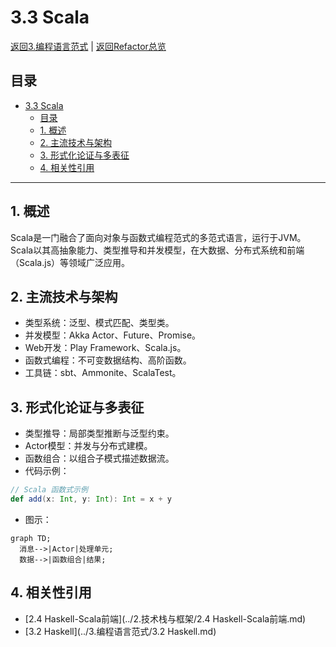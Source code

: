 # 3.3 Scala

[返回3.编程语言范式](./README.md) | [返回Refactor总览](../README.md)

## 目录

- [3.3 Scala](#33-scala)
  - [目录](#目录)
  - [1. 概述](#1-概述)
  - [2. 主流技术与架构](#2-主流技术与架构)
  - [3. 形式化论证与多表征](#3-形式化论证与多表征)
  - [4. 相关性引用](#4-相关性引用)

---

## 1. 概述

Scala是一门融合了面向对象与函数式编程范式的多范式语言，运行于JVM。Scala以其高抽象能力、类型推导和并发模型，在大数据、分布式系统和前端（Scala.js）等领域广泛应用。

## 2. 主流技术与架构

- 类型系统：泛型、模式匹配、类型类。
- 并发模型：Akka Actor、Future、Promise。
- Web开发：Play Framework、Scala.js。
- 函数式编程：不可变数据结构、高阶函数。
- 工具链：sbt、Ammonite、ScalaTest。

## 3. 形式化论证与多表征

- 类型推导：局部类型推断与泛型约束。
- Actor模型：并发与分布式建模。
- 函数组合：以组合子模式描述数据流。
- 代码示例：

```scala
// Scala 函数式示例
def add(x: Int, y: Int): Int = x + y
```

- 图示：

```mermaid
graph TD;
  消息-->|Actor|处理单元;
  数据-->|函数组合|结果;
```

## 4. 相关性引用

- [2.4 Haskell-Scala前端](../2.技术栈与框架/2.4 Haskell-Scala前端.md)
- [3.2 Haskell](../3.编程语言范式/3.2 Haskell.md)

